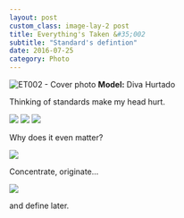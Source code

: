 ```yaml
---
layout: post
custom_class: image-lay-2 post
title: Everything's Taken &#35;002
subtitle: "Standard's defintion"
date: 2016-07-25
category: Photo
---
```


![ET002 - Cover photo](https://dl.dropboxusercontent.com/u/92053056/take_003.jpg)
__Model:__ Diva Hurtado

Thinking of standards make my head hurt. 

<img class="col-sm-6 post-a" src="https://dl.dropboxusercontent.com/u/92053056/take_002.jpg">

<img class="col-sm-6 post-b" src="https://dl.dropboxusercontent.com/u/92053056/take_001.jpg"> 

<img class="post-single" src="https://dl.dropboxusercontent.com/u/92053056/et_005.jpg">

<p class="text-center">Why does it even matter?</p>

<img src="https://dl.dropboxusercontent.com/u/92053056/take_004.jpg">

<p class="text-center">Concentrate, originate...</p>

<img class="post-single" src="https://dl.dropboxusercontent.com/u/92053056/take_006.jpg">

<p class="text-center">and define later.</p>